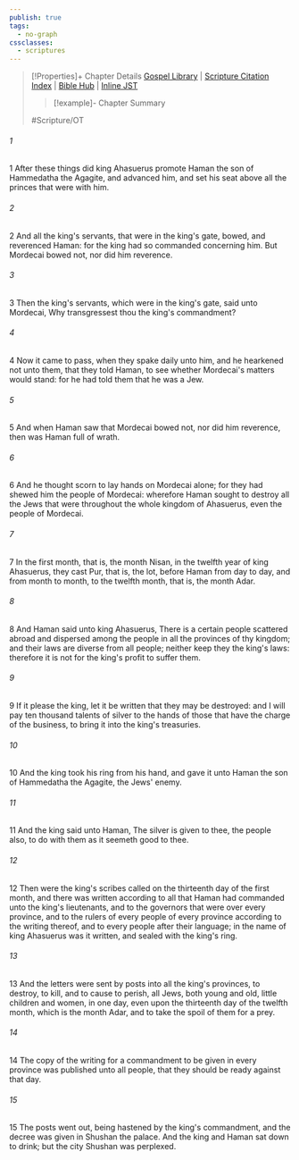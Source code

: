 ```yaml
---
publish: true
tags:
  - no-graph
cssclasses:
  - scriptures
---
```

>[!Properties]+ Chapter Details
>[Gospel Library](https://churchofjesuschrist.org/study/scriptures/ot/esth/3?lang=eng)    |    [Scripture Citation Index](https://scriptures.byu.edu/#07503::c07503)    |    [Bible Hub](https://biblehub.com/esther/3.htm)    |    [Inline JST](https://scripturetoolbox.com/html/ic/Esther/3.html)
>>[!example]- Chapter Summary
>> 
> 
>
>#Scripture/OT
###### 1
1 After these things did king Ahasuerus promote Haman the son of Hammedatha the Agagite, and advanced him, and set his seat above all the princes that were with him.
###### 2
2 And all the king's servants, that were in the king's gate, bowed, and reverenced Haman: for the king had so commanded concerning him. But Mordecai bowed not, nor did him reverence.
###### 3
3 Then the king's servants, which were in the king's gate, said unto Mordecai, Why transgressest thou the king's commandment?
###### 4
4 Now it came to pass, when they spake daily unto him, and he hearkened not unto them, that they told Haman, to see whether Mordecai's matters would stand: for he had told them that he was a Jew.
###### 5
5 And when Haman saw that Mordecai bowed not, nor did him reverence, then was Haman full of wrath.
###### 6
6 And he thought scorn to lay hands on Mordecai alone; for they had shewed him the people of Mordecai: wherefore Haman sought to destroy all the Jews that were throughout the whole kingdom of Ahasuerus, even the people of Mordecai.
###### 7
7 In the first month, that is, the month Nisan, in the twelfth year of king Ahasuerus, they cast Pur, that is, the lot, before Haman from day to day, and from month to month, to the twelfth month, that is, the month Adar.
###### 8
8 And Haman said unto king Ahasuerus, There is a certain people scattered abroad and dispersed among the people in all the provinces of thy kingdom; and their laws are diverse from all people; neither keep they the king's laws: therefore it is not for the king's profit to suffer them.
###### 9
9 If it please the king, let it be written that they may be destroyed: and I will pay ten thousand talents of silver to the hands of those that have the charge of the business, to bring it into the king's treasuries.
###### 10
10 And the king took his ring from his hand, and gave it unto Haman the son of Hammedatha the Agagite, the Jews' enemy.
###### 11
11 And the king said unto Haman, The silver is given to thee, the people also, to do with them as it seemeth good to thee.
###### 12
12 Then were the king's scribes called on the thirteenth day of the first month, and there was written according to all that Haman had commanded unto the king's lieutenants, and to the governors that were over every province, and to the rulers of every people of every province according to the writing thereof, and to every people after their language; in the name of king Ahasuerus was it written, and sealed with the king's ring.
###### 13
13 And the letters were sent by posts into all the king's provinces, to destroy, to kill, and to cause to perish, all Jews, both young and old, little children and women, in one day, even upon the thirteenth day of the twelfth month, which is the month Adar, and to take the spoil of them for a prey.
###### 14
14 The copy of the writing for a commandment to be given in every province was published unto all people, that they should be ready against that day.
###### 15
15 The posts went out, being hastened by the king's commandment, and the decree was given in Shushan the palace. And the king and Haman sat down to drink; but the city Shushan was perplexed.

